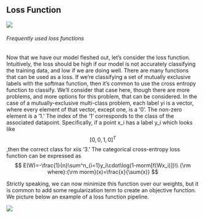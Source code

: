 ## Loss Function

![](/assets/loss_functions.png)
###### Frequently used loss functions

Now that we have our model fleshed out, let’s consider the loss function. Intuitively, the loss should be high if our model is not accurately classifying the training data, and low if we are doing well. There are many functions that can be used as a loss. If we’re classifying a set of mutually exclusive labels with the softmax function, then it’s common to use the cross entropy function to classify. We’ll consider that case here, though there are more problems, and more options for this problem, that can be considered.
In the case of a mutually-exclusive multi-class problem, each label yi is a vector, where every element of that vector, except one, is a ‘0’. The non-zero element is a ‘1.’ The index of the ‘1’ corresponds to the class of the associated datapoint.
Specifically, if a point x_i has a label y_i which looks like $$[0,0,1, 0]^T$$,then the correct class for xiis ‘3.’
The categorical cross-entropy loss function can be expressed as 
$$
E(W)=-\frac{1}{n}\sum^n_{i=1}y_i\cdot\log(1-morm[f(Wx_i)])\\
{\rm where}:{\rm morm}(x)=\frac{x}{\sum(x)}
$$

Strictly speaking, we can now minimize this function over our weights, but it is common to add some regularization term to create an objective function. We picture below an example of a loss function pipeline.

![](/assets/loss_function_pipleline.png)
